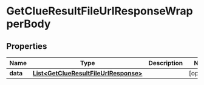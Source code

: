 

# GetClueResultFileUrlResponseWrapperBody


## Properties

Name | Type | Description | Notes
------------ | ------------- | ------------- | -------------
**data** | [**List&lt;GetClueResultFileUrlResponse&gt;**](GetClueResultFileUrlResponse.md) |  |  [optional]



